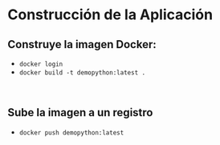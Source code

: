 # Construcción de la Aplicación<br>
## Construye la imagen Docker:
   - `docker login`<br>
   - `docker build -t demopython:latest .`<br>
<br>

## Sube la imagen a un registro
   - `docker push demopython:latest`
